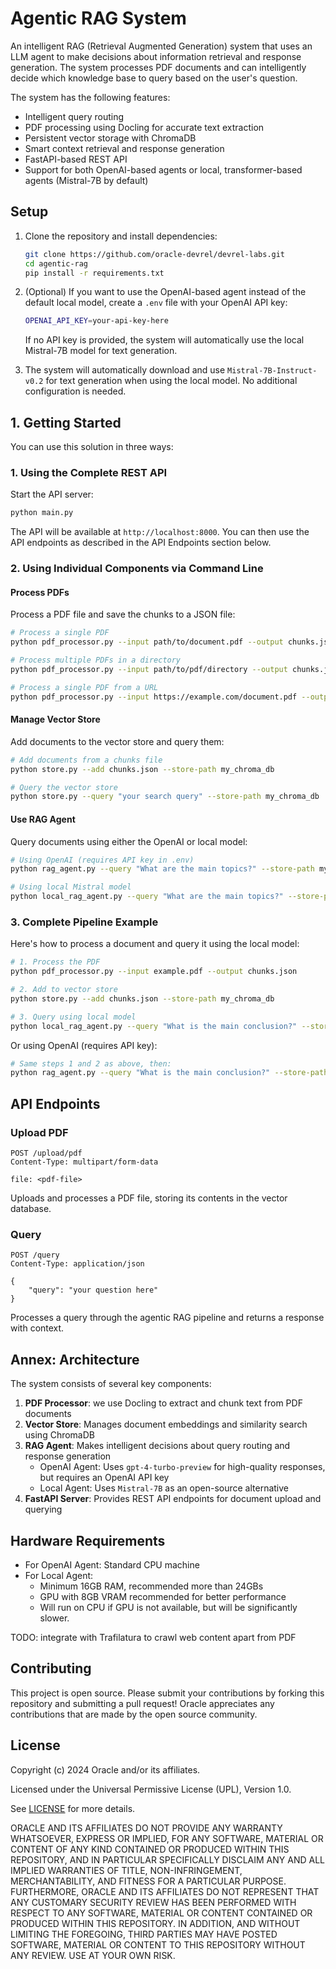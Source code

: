 # Agentic RAG System

An intelligent RAG (Retrieval Augmented Generation) system that uses an LLM agent to make decisions about information retrieval and response generation. The system processes PDF documents and can intelligently decide which knowledge base to query based on the user's question.

The system has the following features:

- Intelligent query routing
- PDF processing using Docling for accurate text extraction
- Persistent vector storage with ChromaDB
- Smart context retrieval and response generation
- FastAPI-based REST API
- Support for both OpenAI-based agents or local, transformer-based agents (Mistral-7B by default)

## Setup

1. Clone the repository and install dependencies:

    ```bash
    git clone https://github.com/oracle-devrel/devrel-labs.git
    cd agentic-rag
    pip install -r requirements.txt
    ```

2. (Optional) If you want to use the OpenAI-based agent instead of the default local model, create a `.env` file with your OpenAI API key:

   ```bash
   OPENAI_API_KEY=your-api-key-here
   ```

   If no API key is provided, the system will automatically use the local Mistral-7B model for text generation.

3. The system will automatically download and use `Mistral-7B-Instruct-v0.2` for text generation when using the local model. No additional configuration is needed.
   
## 1. Getting Started

You can use this solution in three ways:

### 1. Using the Complete REST API

Start the API server:

```bash
python main.py
```

The API will be available at `http://localhost:8000`. You can then use the API endpoints as described in the API Endpoints section below.

### 2. Using Individual Components via Command Line

#### Process PDFs

Process a PDF file and save the chunks to a JSON file:

```bash
# Process a single PDF
python pdf_processor.py --input path/to/document.pdf --output chunks.json

# Process multiple PDFs in a directory
python pdf_processor.py --input path/to/pdf/directory --output chunks.json

# Process a single PDF from a URL 
python pdf_processor.py --input https://example.com/document.pdf --output chunks.json
```

#### Manage Vector Store

Add documents to the vector store and query them:
```bash
# Add documents from a chunks file
python store.py --add chunks.json --store-path my_chroma_db

# Query the vector store
python store.py --query "your search query" --store-path my_chroma_db
```

#### Use RAG Agent
Query documents using either the OpenAI or local model:
```bash
# Using OpenAI (requires API key in .env)
python rag_agent.py --query "What are the main topics?" --store-path my_chroma_db

# Using local Mistral model
python local_rag_agent.py --query "What are the main topics?" --store-path my_chroma_db
```

### 3. Complete Pipeline Example

Here's how to process a document and query it using the local model:
```bash
# 1. Process the PDF
python pdf_processor.py --input example.pdf --output chunks.json

# 2. Add to vector store
python store.py --add chunks.json --store-path my_chroma_db

# 3. Query using local model
python local_rag_agent.py --query "What is the main conclusion?" --store-path my_chroma_db
```

Or using OpenAI (requires API key):
```bash
# Same steps 1 and 2 as above, then:
python rag_agent.py --query "What is the main conclusion?" --store-path my_chroma_db
```

## API Endpoints

### Upload PDF

```http
POST /upload/pdf
Content-Type: multipart/form-data

file: <pdf-file>
```

Uploads and processes a PDF file, storing its contents in the vector database.

### Query

```http
POST /query
Content-Type: application/json

{
    "query": "your question here"
}
```

Processes a query through the agentic RAG pipeline and returns a response with context.

## Annex: Architecture

The system consists of several key components:

1. **PDF Processor**: we use Docling to extract and chunk text from PDF documents
2. **Vector Store**: Manages document embeddings and similarity search using ChromaDB
3. **RAG Agent**: Makes intelligent decisions about query routing and response generation
   - OpenAI Agent: Uses `gpt-4-turbo-preview` for high-quality responses, but requires an OpenAI API key
   - Local Agent: Uses `Mistral-7B` as an open-source alternative
4. **FastAPI Server**: Provides REST API endpoints for document upload and querying

## Hardware Requirements

- For OpenAI Agent: Standard CPU machine
- For Local Agent: 
  - Minimum 16GB RAM, recommended more than 24GBs
  - GPU with 8GB VRAM recommended for better performance
  - Will run on CPU if GPU is not available, but will be significantly slower.

TODO: integrate with Trafilatura to crawl web content apart from PDF

## Contributing

This project is open source. Please submit your contributions by forking this repository and submitting a pull request! Oracle appreciates any contributions that are made by the open source community.

## License

Copyright (c) 2024 Oracle and/or its affiliates.

Licensed under the Universal Permissive License (UPL), Version 1.0.

See [LICENSE](../LICENSE) for more details.

ORACLE AND ITS AFFILIATES DO NOT PROVIDE ANY WARRANTY WHATSOEVER, EXPRESS OR IMPLIED, FOR ANY SOFTWARE, MATERIAL OR CONTENT OF ANY KIND CONTAINED OR PRODUCED WITHIN THIS REPOSITORY, AND IN PARTICULAR SPECIFICALLY DISCLAIM ANY AND ALL IMPLIED WARRANTIES OF TITLE, NON-INFRINGEMENT, MERCHANTABILITY, AND FITNESS FOR A PARTICULAR PURPOSE. FURTHERMORE, ORACLE AND ITS AFFILIATES DO NOT REPRESENT THAT ANY CUSTOMARY SECURITY REVIEW HAS BEEN PERFORMED WITH RESPECT TO ANY SOFTWARE, MATERIAL OR CONTENT CONTAINED OR PRODUCED WITHIN THIS REPOSITORY. IN ADDITION, AND WITHOUT LIMITING THE FOREGOING, THIRD PARTIES MAY HAVE POSTED SOFTWARE, MATERIAL OR CONTENT TO THIS REPOSITORY WITHOUT ANY REVIEW. USE AT YOUR OWN RISK.